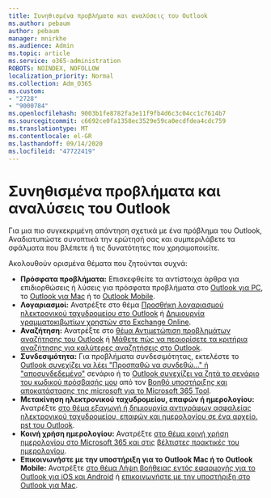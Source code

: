 ```yaml
---
title: Συνηθισμένα προβλήματα και αναλύσεις του Outlook
ms.author: pebaum
author: pebaum
manager: mnirkhe
ms.audience: Admin
ms.topic: article
ms.service: o365-administration
ROBOTS: NOINDEX, NOFOLLOW
localization_priority: Normal
ms.collection: Adm_O365
ms.custom:
- "2728"
- "9000784"
ms.openlocfilehash: 9003b1fe8782fa3e11f9fb4d6c3c04cc1c7614b7
ms.sourcegitcommit: c6692ce0fa1358ec3529e59ca0ecdfdea4cdc759
ms.translationtype: MT
ms.contentlocale: el-GR
ms.lasthandoff: 09/14/2020
ms.locfileid: "47722419"
---
```

# <a name="outlook-common-issues-and-resolutions"></a>Συνηθισμένα προβλήματα και αναλύσεις του Outlook

Για μια πιο συγκεκριμένη απάντηση σχετικά με ένα πρόβλημα του Outlook, Αναδιατυπώστε συνοπτικά την ερώτησή σας και συμπεριλάβετε τα σφάλματα που βλέπετε ή τις δυνατότητες που χρησιμοποιείτε.

Ακολουθούν ορισμένα θέματα που ζητούνται συχνά:

- **Πρόσφατα προβλήματα:**  Επισκεφθείτε τα αντίστοιχα άρθρα για επιδιορθώσεις ή λύσεις για πρόσφατα προβλήματα στο  [Outlook για PC](https://support.office.com/article/ecf61305-f84f-4e13-bb73-95a214ac1230), το  [Outlook για Mac](https://support.office.com/article/54afa5e3-db38-422a-9d94-3b55330ded8e)  ή το  [Outlook Mobile](https://support.office.com/article/a264ef01-9c88-48fb-9285-7017e4f31f02).
- **Λογαριασμοί:**  Ανατρέξτε στο θέμα  [Προσθήκη λογαριασμού ηλεκτρονικού ταχυδρομείου στο Outlook](https://support.office.com/article/6e27792a-9267-4aa4-8bb6-c84ef146101b)  ή  [Δημιουργία γραμματοκιβωτίων χρηστών στο Exchange Online](https://docs.microsoft.com/Exchange/recipients-in-exchange-online/create-user-mailboxes).
- **Αναζήτηση:**  Ανατρέξτε στο  [θέμα Αντιμετώπιση προβλημάτων αναζήτησης του Outlook](https://support.office.com/article/2556b11f-f4d8-46be-b0a7-de33a3f4f066)  ή  [Μάθετε πώς να περιορίσετε τα κριτήρια αναζήτησης για καλύτερες αναζητήσεις στο Outlook](https://support.office.com/article/D824D1E9-A255-4C8A-8553-276FB895A8DA).
- **Συνδεσιμότητα:**  Για προβλήματα συνδεσιμότητας, εκτελέστε το  [Outlook συνεχίζει να λέει "Προσπαθώ να συνδεθώ..." ή "αποσυνδεδεμένο"](https://aka.ms/SaRA-OutlookDisconnect)  σενάριο ή το  [Outlook συνεχίζει να ζητά το σενάριο του κωδικού πρόσβασής μου](https://aka.ms/SaRA-OutlookPwdPrompt)  από τον  [Βοηθό υποστήριξης και αποκατάστασης της microsoft για το Microsoft 365 Tool](https://diagnostics.outlook.com/#/).
- **Μετακίνηση ηλεκτρονικού ταχυδρομείου, επαφών ή ημερολογίου:**  Ανατρέξτε  [στο θέμα εξαγωγή ή δημιουργία αντιγράφων ασφαλείας ηλεκτρονικού ταχυδρομείου, επαφών και ημερολογίου σε ένα αρχείο. pst του Outlook](https://support.office.com/article/14252b52-3075-4e9b-be4e-ff9ef1068f91).
- **Κοινή χρήση ημερολογίου:**  Ανατρέξτε  [στο θέμα κοινή χρήση ημερολογίου στο Microsoft 365 και στις](https://support.office.com/article/b576ecc3-0945-4d75-85f1-5efafb8a37b4)  [βέλτιστες πρακτικές του ημερολογίου](https://support.office.com/article/D93F72D3-2361-4E0D-8D6A-5C4939C17F39).
- **Επικοινωνήστε με την υποστήριξη για το Outlook Mac ή το Outlook Mobile:**  Ανατρέξτε  [στο θέμα Λήψη βοήθειας εντός εφαρμογής για το Outlook για iOS και Android](https://support.office.com/article/218a22d1-9fa5-4889-b689-de1c63493243)  ή  [επικοινωνήστε με την υποστήριξη στο Outlook για Mac](https://support.office.com/article/d0410177-8e65-4487-93f7-206a3a3d71a8).
